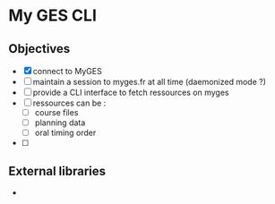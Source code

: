 # My GES CLI
## Objectives
- [x] connect to MyGES
- [ ] maintain a session to myges.fr at all time (daemonized mode ?)
- [ ] provide a CLI interface to fetch ressources on myges
- [ ] ressources can be :
    - [ ] course files
    - [ ] planning data
    - [ ] oral timing order
- [ ] 

## External libraries
- 
